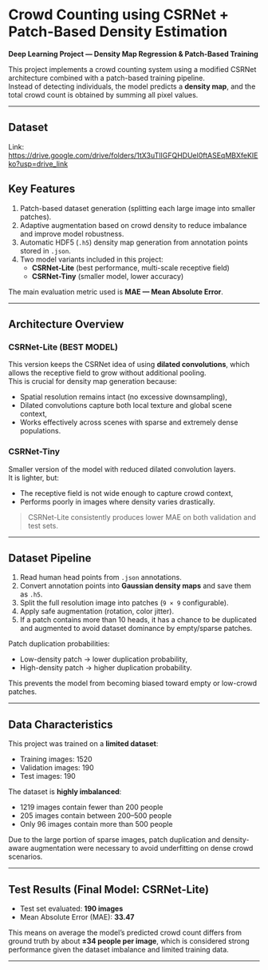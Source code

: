 # Crowd Counting using CSRNet + Patch-Based Density Estimation  
**Deep Learning Project — Density Map Regression & Patch-Based Training**

This project implements a crowd counting system using a modified CSRNet architecture combined with a patch-based training pipeline.  
Instead of detecting individuals, the model predicts a **density map**, and the total crowd count is obtained by summing all pixel values.

---

## Dataset
Link: https://drive.google.com/drive/folders/1tX3uTlIGFQHDUel0ftASEqMBXfeKIEko?usp=drive_link

## Key Features

1. Patch-based dataset generation (splitting each large image into smaller patches).
2. Adaptive augmentation based on crowd density to reduce imbalance and improve model robustness.
3. Automatic HDF5 (`.h5`) density map generation from annotation points stored in `.json`.
4. Two model variants included in this project:
   - **CSRNet-Lite** (best performance, multi-scale receptive field)
   - **CSRNet-Tiny** (smaller model, lower accuracy)

The main evaluation metric used is **MAE — Mean Absolute Error**.

---

## Architecture Overview

### CSRNet-Lite (BEST MODEL)

This version keeps the CSRNet idea of using **dilated convolutions**, which allows the receptive field to grow without additional pooling.  
This is crucial for density map generation because:

- Spatial resolution remains intact (no excessive downsampling),
- Dilated convolutions capture both local texture and global scene context,
- Works effectively across scenes with sparse and extremely dense populations.

### CSRNet-Tiny

Smaller version of the model with reduced dilated convolution layers.  
It is lighter, but:

- The receptive field is not wide enough to capture crowd context,
- Performs poorly in images where density varies drastically.

> CSRNet-Lite consistently produces lower MAE on both validation and test sets.

---

## Dataset Pipeline

1. Read human head points from `.json` annotations.
2. Convert annotation points into **Gaussian density maps** and save them as `.h5`.
3. Split the full resolution image into patches (`9 × 9` configurable).
4. Apply safe augmentation (rotation, color jitter).
5. If a patch contains more than 10 heads, it has a chance to be duplicated and augmented to avoid dataset dominance by empty/sparse patches.

Patch duplication probabilities:

- Low-density patch → lower duplication probability,
- High-density patch → higher duplication probability.

This prevents the model from becoming biased toward empty or low-crowd patches.

---

## Data Characteristics

This project was trained on a **limited dataset**:

- Training images: 1520  
- Validation images: 190  
- Test images: 190  

The dataset is **highly imbalanced**:

- 1219 images contain fewer than 200 people  
- 205 images contain between 200–500 people  
- Only 96 images contain more than 500 people  

Due to the large portion of sparse images, patch duplication and density-aware augmentation were necessary to avoid underfitting on dense crowd scenarios.

---

## Test Results (Final Model: CSRNet-Lite)

- Test set evaluated: **190 images**
- Mean Absolute Error (MAE): **33.47**

This means on average the model’s predicted crowd count differs from ground truth by about **±34 people per image**, which is considered strong performance given the dataset imbalance and limited training data.

---


